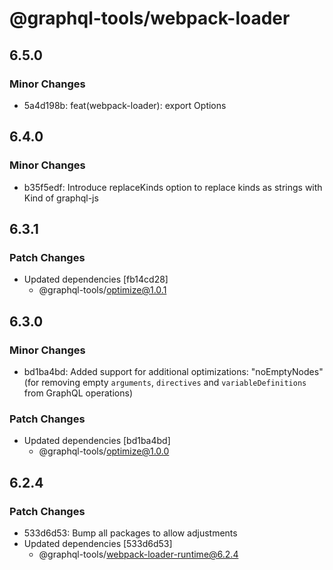 # @graphql-tools/webpack-loader

## 6.5.0

### Minor Changes

- 5a4d198b: feat(webpack-loader): export Options

## 6.4.0

### Minor Changes

- b35f5edf: Introduce replaceKinds option to replace kinds as strings with Kind of graphql-js

## 6.3.1

### Patch Changes

- Updated dependencies [fb14cd28]
  - @graphql-tools/optimize@1.0.1

## 6.3.0

### Minor Changes

- bd1ba4bd: Added support for additional optimizations: "noEmptyNodes" (for removing empty `arguments`, `directives` and `variableDefinitions` from GraphQL operations)

### Patch Changes

- Updated dependencies [bd1ba4bd]
  - @graphql-tools/optimize@1.0.0

## 6.2.4

### Patch Changes

- 533d6d53: Bump all packages to allow adjustments
- Updated dependencies [533d6d53]
  - @graphql-tools/webpack-loader-runtime@6.2.4
